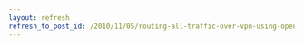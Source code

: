 ```yaml
---
layout: refresh
refresh_to_post_id: /2010/11/05/routing-all-traffic-over-vpn-using-openvpn-and-dd-wrt
---
```

